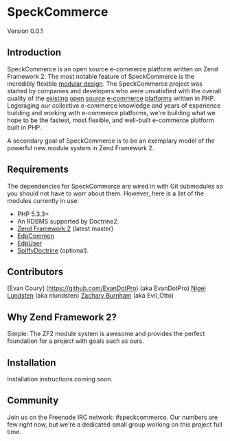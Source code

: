 SpeckCommerce
=============
Version 0.0.1

Introduction
------------

SpeckCommerce is an open source e-commerce platform written on Zend Framework 2.
The most notable feature of SpeckCommerce is the incredibly flexible [modular
design](https://github.com/speckcommerce/speck/wiki/Module-Separation-Strategy).
The SpeckCommerce project was started by companies and developers who were
unsatisfied with the overall quality of the
[existing](http://www.magentocommerce.com/) [open](http://www.oscommerce.com/)
[source](http://www.zen-cart.com/) [e-commerce](http://www.ecartcommerce.com/)
[platforms](http://www.opencart.com/) written in PHP.  Legeraging our collective
e-commerce knowledge and years of experience building and working with
e-commerce platforms, we're building what we hope to be the fastest, most
flexible, and well-built e-commerce platform built in PHP.

A secondary goal of SpeckCommerce is to be an exemplary model of the powerful
new module system in Zend Framework 2.

Requirements
------------

The dependencies for SpeckCommerce are wired in with Git submodules so you
should not have to worr about them. However, here is a list of the modules
currently in use:

* PHP 5.3.3+
* An RDBMS supported by Doctrine2.
* [Zend Framework 2](https://github.com/zendframework/zf2) (latest master)
* [EdpCommon](https://github.com/EvanDotPro/EdpCommon)
* [EdpUser](https://github.com/EvanDotPro/EdpUser)
* [SpiffyDoctrine](https://github.com/SpiffyJr/SpiffyDoctrine) (optional).


Contributors
------------

[Evan Coury] (https://github.com/EvanDotPro) (aka EvanDotPro)
[Nigel Lundsten](https://github.com/nclundsten) (aka nlundsten)
[Zachary Burnham](https://github.com/zburnham) (aka Evil_Otto)

Why Zend Framework 2?
---------------------

Simple: The ZF2 module system is awesome and provides the perfect foundation for
a project with goals such as ours.

Installation
------------

Installation instructions coming soon.


Community
---------

Join us on the Freenode IRC network: #speckcommerce. Our numbers are few right
now, but we're a dedicated small group working on this project full time.
